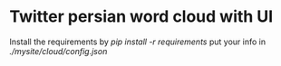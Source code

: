 # Twitter persian word cloud with UI
Install the requirements by *pip install -r requirements*
put your info in *./mysite/cloud/config.json*
